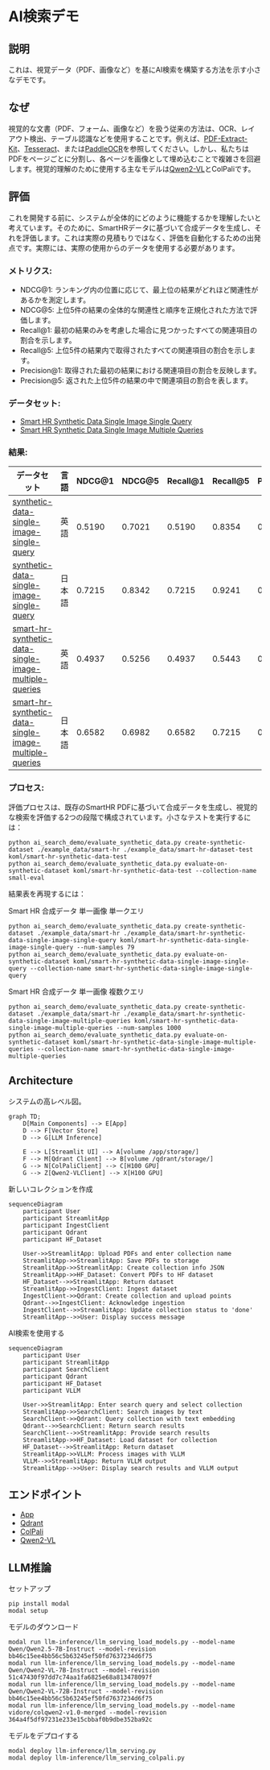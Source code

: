# AI検索デモ

## 説明

これは、視覚データ（PDF、画像など）を基にAI検索を構築する方法を示す小さなデモです。

## なぜ

視覚的な文書（PDF、フォーム、画像など）を扱う従来の方法は、OCR、レイアウト検出、テーブル認識などを使用することです。例えば、[PDF-Extract-Kit](https://github.com/opendatalab/PDF-Extract-Kit)、[Tesseract](https://github.com/tesseract-ocr/tesseract)、または[PaddleOCR](https://github.com/PaddlePaddle/PaddleOCR)を参照してください。しかし、私たちはPDFをページごとに分割し、各ページを画像として埋め込むことで複雑さを回避します。視覚的理解のために使用する主なモデルは[Qwen2-VL](https://arxiv.org/abs/2409.12191)とColPaliです。

## 評価

これを開発する前に、システムが全体的にどのように機能するかを理解したいと考えています。そのために、SmartHRデータに基づいて合成データを生成し、それを評価します。これは実際の見積もりではなく、評価を自動化するための出発点です。実際には、実際の使用からのデータを使用する必要があります。


### メトリクス:

- NDCG@1: ランキング内の位置に応じて、最上位の結果がどれほど関連性があるかを測定します。
- NDCG@5: 上位5件の結果の全体的な関連性と順序を正規化された方法で評価します。
- Recall@1: 最初の結果のみを考慮した場合に見つかったすべての関連項目の割合を示します。
- Recall@5: 上位5件の結果内で取得されたすべての関連項目の割合を示します。
- Precision@1: 取得された最初の結果における関連項目の割合を反映します。
- Precision@5: 返された上位5件の結果の中で関連項目の割合を表します。

### データセット:

- [Smart HR Synthetic Data Single Image Single Query](https://huggingface.co/datasets/koml/smart-hr-synthetic-data-single-image-single-query)
- [Smart HR Synthetic Data Single Image Multiple Queries](https://huggingface.co/datasets/koml/smart-hr-synthetic-data-single-image-multiple-queries)

### 結果:

| データセット | 言語 | NDCG@1 | NDCG@5 | Recall@1 | Recall@5 | Precision@1 | Precision@5 |
|-------------|------|--------|--------|----------|----------|-------------|-------------|
| [synthetic-data-single-image-single-query](https://huggingface.co/datasets/koml/smart-hr-synthetic-data-single-image-single-query) | 英語  | 0.5190 | 0.7021 | 0.5190   | 0.8354   | 0.5190      | 0.1671      |
| [synthetic-data-single-image-single-query](https://huggingface.co/datasets/koml/smart-hr-synthetic-data-single-image-single-query) | 日本語 | 0.7215 | 0.8342 | 0.7215   | 0.9241   | 0.7215      | 0.1848      |
| [smart-hr-synthetic-data-single-image-multiple-queries](https://huggingface.co/datasets/koml/smart-hr-synthetic-data-single-image-multiple-queries) | 英語  | 0.4937 | 0.5256 | 0.4937   | 0.5443   | 0.4937      | 0.1089      |
| [smart-hr-synthetic-data-single-image-multiple-queries](https://huggingface.co/datasets/koml/smart-hr-synthetic-data-single-image-multiple-queries) | 日本語 | 0.6582 | 0.6982 | 0.6582   | 0.7215   | 0.6582      | 0.1443      |


### プロセス:

評価プロセスは、既存のSmartHR PDFに基づいて合成データを生成し、視覚的な検索を評価する2つの段階で構成されています。小さなテストを実行するには：

```
python ai_search_demo/evaluate_synthetic_data.py create-synthetic-dataset ./example_data/smart-hr ./example_data/smart-hr-dataset-test koml/smart-hr-synthetic-data-test
python ai_search_demo/evaluate_synthetic_data.py evaluate-on-synthetic-dataset koml/smart-hr-synthetic-data-test --collection-name small-eval
```

結果表を再現するには：

Smart HR 合成データ 単一画像 単一クエリ

```
python ai_search_demo/evaluate_synthetic_data.py create-synthetic-dataset ./example_data/smart-hr ./example_data/smart-hr-synthetic-data-single-image-single-query koml/smart-hr-synthetic-data-single-image-single-query --num-samples 79
python ai_search_demo/evaluate_synthetic_data.py evaluate-on-synthetic-dataset koml/smart-hr-synthetic-data-single-image-single-query --collection-name smart-hr-synthetic-data-single-image-single-query
```

Smart HR 合成データ 単一画像 複数クエリ

```
python ai_search_demo/evaluate_synthetic_data.py create-synthetic-dataset ./example_data/smart-hr ./example_data/smart-hr-synthetic-data-single-image-multiple-queries koml/smart-hr-synthetic-data-single-image-multiple-queries --num-samples 1000
python ai_search_demo/evaluate_synthetic_data.py evaluate-on-synthetic-dataset koml/smart-hr-synthetic-data-single-image-multiple-queries --collection-name smart-hr-synthetic-data-single-image-multiple-queries
```

## Architecture 

システムの高レベル図。


```mermaid
graph TD;
    D[Main Components] --> E[App]
    D --> F[Vector Store]
    D --> G[LLM Inference]

    E --> L[Streamlit UI] --> A[volume /app/storage/] 
    F --> M[Qdrant Client] --> B[volume /qdrant/storage/] 
    G --> N[ColPaliClient] --> C[H100 GPU] 
    G --> Z[Qwen2-VLClient] --> X[H100 GPU] 
```


新しいコレクションを作成

```mermaid
sequenceDiagram
    participant User
    participant StreamlitApp
    participant IngestClient
    participant Qdrant
    participant HF_Dataset

    User->>StreamlitApp: Upload PDFs and enter collection name
    StreamlitApp->>StreamlitApp: Save PDFs to storage
    StreamlitApp->>StreamlitApp: Create collection info JSON
    StreamlitApp->>HF_Dataset: Convert PDFs to HF dataset
    HF_Dataset-->>StreamlitApp: Return dataset
    StreamlitApp->>IngestClient: Ingest dataset
    IngestClient->>Qdrant: Create collection and upload points
    Qdrant-->>IngestClient: Acknowledge ingestion
    IngestClient-->>StreamlitApp: Update collection status to 'done'
    StreamlitApp-->>User: Display success message
```

AI検索を使用する

```mermaid
sequenceDiagram
    participant User
    participant StreamlitApp
    participant SearchClient
    participant Qdrant
    participant HF_Dataset
    participant VLLM

    User->>StreamlitApp: Enter search query and select collection
    StreamlitApp->>SearchClient: Search images by text
    SearchClient->>Qdrant: Query collection with text embedding
    Qdrant-->>SearchClient: Return search results
    SearchClient-->>StreamlitApp: Provide search results
    StreamlitApp->>HF_Dataset: Load dataset for collection
    HF_Dataset-->>StreamlitApp: Return dataset
    StreamlitApp->>VLLM: Process images with VLLM
    VLLM-->>StreamlitApp: Return VLLM output
    StreamlitApp-->>User: Display search results and VLLM output
```

## エンドポイント

- [App](https://smart-hr-workshop.up.railway.app/)
- [Qdrant](https://qdrant.up.railway.app/dashboard)
- [ColPali](https://truskovskiyk--colpali-embedding-serve.modal.run/docs)
- [Qwen2-VL](https://truskovskiyk--qwen2-vllm-serve.modal.run/docs)

## LLM推論

セットアップ

```
pip install modal
modal setup
```


モデルのダウンロード

```
modal run llm-inference/llm_serving_load_models.py --model-name Qwen/Qwen2.5-7B-Instruct --model-revision bb46c15ee4bb56c5b63245ef50fd7637234d6f75
modal run llm-inference/llm_serving_load_models.py --model-name Qwen/Qwen2-VL-7B-Instruct --model-revision 51c47430f97dd7c74aa1fa6825e68a813478097f
modal run llm-inference/llm_serving_load_models.py --model-name Qwen/Qwen2-VL-72B-Instruct --model-revision bb46c15ee4bb56c5b63245ef50fd7637234d6f75
modal run llm-inference/llm_serving_load_models.py --model-name vidore/colqwen2-v1.0-merged --model-revision 364a4f5df97231e233e15cbbaf0b9dbe352ba92c
```

モデルをデプロイする

```
modal deploy llm-inference/llm_serving.py
modal deploy llm-inference/llm_serving_colpali.py
```